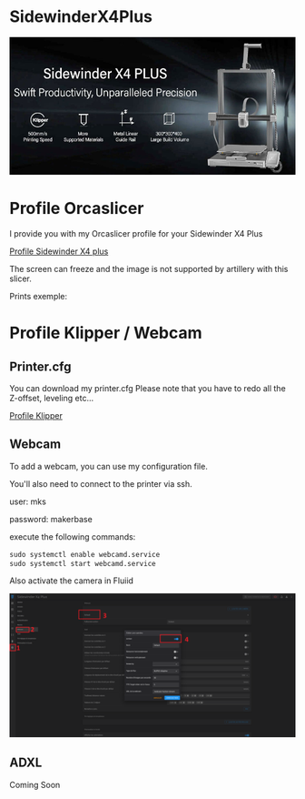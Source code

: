 # SidewinderX4Plus


![banniere](/img/Artillery-Sidewinder-X4-Plus-specs.jpg)


# Profile Orcaslicer


I provide you with my Orcaslicer profile for your Sidewinder X4 Plus

[Profile Sidewinder X4 plus](/Orcaslicer/Sidewinder%20X4%20PLUS.orca_printer)

The screen can freeze and the image is not supported by artillery with this slicer.

Prints exemple:

# Profile Klipper / Webcam

## Printer.cfg

You can download my printer.cfg
Please note that you have to redo all the Z-offset, leveling etc...

[Profile Klipper](/Klipper/printer.cfg)

## Webcam

To add a webcam, you can use my configuration file.

You'll also need to connect to the printer via ssh.

user: mks

password: makerbase

execute the following commands:

```
sudo systemctl enable webcamd.service
sudo systemctl start webcamd.service
```

Also activate the camera in Fluiid

![REnableCam](/img/camfluiid.png)

## ADXL

Coming Soon

